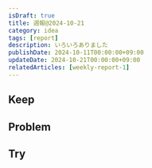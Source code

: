 ```yaml
---
isDraft: true
title: 週報@2024-10-21
category: idea
tags: [report]
description: いろいろありました
publishDate: 2024-10-11T00:00:00+09:00
updateDate: 2024-10-21T00:00:00+09:00
relatedArticles: [weekly-report-1]
---
```


## Keep



## Problem

## Try
